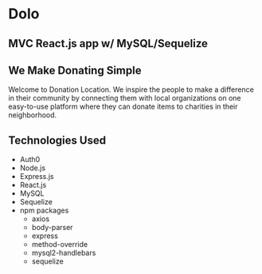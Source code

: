 # Dolo

## MVC React.js app w/ MySQL/Sequelize 

## We Make Donating Simple
Welcome to Donation Location. We inspire the people to make a difference in their community by connecting them with local organizations on one easy-to-use platform where they can donate items to charities in their neighborhood.

## Technologies Used
- Auth0
- Node.js
- Express.js
- React.js
- MySQL
- Sequelize
- npm packages
    - axios
    - body-parser
    - express
    - method-override
    - mysql2-handlebars
    - sequelize
